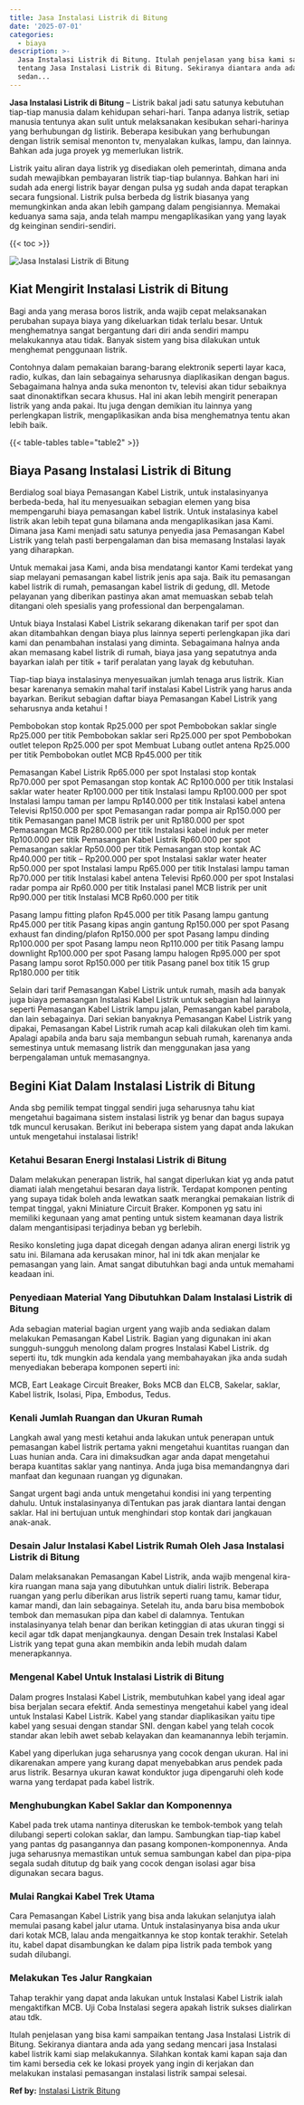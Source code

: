 ```yaml
---
title: Jasa Instalasi Listrik di Bitung
date: '2025-07-01'
categories:
  - biaya
description: >-
  Jasa Instalasi Listrik di Bitung. Itulah penjelasan yang bisa kami sampaikan
  tentang Jasa Instalasi Listrik di Bitung. Sekiranya diantara anda ada yang
  sedan...
---
```


**Jasa Instalasi Listrik di Bitung** – Listrik bakal jadi satu satunya kebutuhan tiap-tiap manusia dalam kehidupan sehari-hari. Tanpa adanya listrik, setiap manusia tentunya akan sulit untuk melaksanakan kesibukan sehari-harinya yang berhubungan dg listirik. Beberapa kesibukan yang berhubungan dengan listrik semisal menonton tv, menyalakan kulkas, lampu, dan lainnya. Bahkan ada juga proyek yg memerlukan listrik.

Listrik yaitu aliran daya listrik yg disediakan oleh pemerintah, dimana anda sudah mewajibkan pembayaran listrik tiap-tiap bulannya. Bahkan hari ini sudah ada energi listrik bayar dengan pulsa yg sudah anda dapat terapkan secara fungsional. Listrik pulsa berbeda dg listrik biasanya yang memungkinkan anda akan lebih gampang dalam pengisiannya. Memakai keduanya sama saja, anda telah mampu mengaplikasikan yang yang layak dg keinginan sendiri-sendiri.

{{< toc >}}

![Jasa Instalasi Listrik di Bitung](/images/instalasi-listrik-murah22.png)

## Kiat Mengirit Instalasi Listrik di Bitung

Bagi anda yang merasa boros listrik, anda wajib cepat melaksanakan perubahan supaya biaya yang dikeluarkan tidak terlalu besar. Untuk menghematnya sangat bergantung dari diri anda sendiri mampu melakukannya atau tidak. Banyak sistem yang bisa dilakukan untuk menghemat penggunaan listrik.

Contohnya dalam pemakaian barang-barang elektronik seperti layar kaca, radio, kulkas, dan lain sebagainya seharusnya diaplikasikan dengan bagus. Sebagaimana halnya anda suka menonton tv, televisi akan tidur sebaiknya saat dinonaktifkan secara khusus. Hal ini akan lebih mengirit penerapan listrik yang anda pakai. Itu juga dengan demikian itu lainnya yang perlengkapan listrik, mengaplikasikan anda bisa menghematnya tentu akan lebih baik.

{{< table-tables table="table2" >}}

## Biaya Pasang Instalasi Listrik di Bitung

Berdialog soal biaya Pemasangan Kabel Listrik, untuk instalasinyanya berbeda-beda, hal itu menyesuaikan sebagian elemen yang bisa mempengaruhi biaya pemasangan kabel listrik. Untuk instalasinya kabel listrik akan lebih tepat guna bilamana anda mengaplikasikan jasa Kami. Dimana jasa Kami menjadi satu satunya penyedia jasa Pemasangan Kabel Listrik yang telah pasti berpengalaman dan bisa memasang Instalasi layak yang diharapkan.

Untuk memakai jasa Kami, anda bisa mendatangi kantor Kami terdekat yang siap melayani pemasangan kabel listrik jenis apa saja. Baik itu pemasangan kabel listrik di rumah, pemasangan kabel listrik di gedung, dll. Metode pelayanan yang diberikan pastinya akan amat memuaskan sebab telah ditangani oleh spesialis yang professional dan berpengalaman.

Untuk biaya Instalasi Kabel Listrik sekarang dikenakan tarif per spot dan akan ditambahkan dengan biaya plus lainnya seperti perlengkapan jika dari kami dan penambahan instalasi yang diminta. Sebagaimana halnya anda akan memasang kabel listrik di rumah, biaya jasa yang sepatutnya anda bayarkan ialah per titik + tarif peralatan yang layak dg kebutuhan.

Tiap-tiap biaya instalasinya menyesuaikan jumlah tenaga arus listrik. Kian besar karenanya semakin mahal tarif instalasi Kabel Listrik yang harus anda bayarkan. Berikut sebagian daftar biaya Pemasangan Kabel Listrik yang seharusnya anda ketahui !

Pembobokan stop kontak Rp25.000 per spot Pembobokan saklar single Rp25.000 per titik Pembobokan saklar seri Rp25.000 per spot Pembobokan outlet telepon Rp25.000 per spot Membuat Lubang outlet antena Rp25.000 per titik Pembobokan outlet MCB Rp45.000 per titik

Pemasangan Kabel Listrik Rp65.000 per spot Instalasi stop kontak Rp70.000 per spot Pemasangan stop kontak AC Rp100.000 per titik Instalasi saklar water heater Rp100.000 per titik Instalasi lampu Rp100.000 per spot Instalasi lampu taman per lampu Rp140.000 per titik Instalasi kabel antena Televisi Rp150.000 per spot Pemasangan radar pompa air Rp150.000 per titik Pemasangan panel MCB listrik per unit Rp180.000 per spot Pemasangan MCB Rp280.000 per titik Instalasi kabel induk per meter Rp100.000 per titik Pemasangan Kabel Listrik Rp60.000 per spot Pemasangan saklar Rp50.000 per titik Pemasangan stop kontak AC Rp40.000 per titik – Rp200.000 per spot Instalasi saklar water heater Rp50.000 per spot Instalasi lampu Rp65.000 per titik Instalasi lampu taman Rp70.000 per titik Instalasi kabel antena Televisi Rp60.000 per spot Instalasi radar pompa air Rp60.000 per titik Instalasi panel MCB listrik per unit Rp90.000 per titik Instalasi MCB Rp60.000 per titik

Pasang lampu fitting plafon Rp45.000 per titik Pasang lampu gantung Rp45.000 per titik Pasang kipas angin gantung Rp150.000 per spot Pasang exhaust fan dinding/plafon Rp150.000 per spot Pasang lampu dinding Rp100.000 per spot Pasang lampu neon Rp110.000 per titik Pasang lampu downlight Rp100.000 per spot Pasang lampu halogen Rp95.000 per spot Pasang lampu sorot Rp150.000 per titik Pasang panel box titik 15 grup Rp180.000 per titik

Selain dari tarif Pemasangan Kabel Listrik untuk rumah, masih ada banyak juga biaya pemasangan Instalasi Kabel Listrik untuk sebagian hal lainnya seperti Pemasangan Kabel Listrik lampu jalan, Pemasangan kabel parabola, dan lain sebagainya. Dari sekian banyaknya Pemasangan Kabel Listrik yang dipakai, Pemasangan Kabel Listrik rumah acap kali dilakukan oleh tim kami. Apalagi apabila anda baru saja membangun sebuah rumah, karenanya anda semestinya untuk memasang listrik dan menggunakan jasa yang berpengalaman untuk memasangnya.

## Begini Kiat Dalam Instalasi Listrik di Bitung


Anda sbg pemilik tempat tinggal sendiri juga seharusnya tahu kiat mengetahui bagaimana sistem instalasi listrik yg benar dan bagus supaya tdk muncul kerusakan. Berikut ini beberapa sistem yang dapat anda lakukan untuk mengetahui instalasai listrik!

### Ketahui Besaran Energi Instalasi Listrik di Bitung

Dalam melakukan penerapan listrik, hal sangat diperlukan kiat yg anda patut diamati ialah mengetahui besaran daya listrik. Terdapat komponen penting yang supaya tidak boleh anda lewatkan saatk merangkai pemakaian listrik di tempat tinggal, yakni Miniature Circuit Braker. Komponen yg satu ini memiliki kegunaan yang amat penting untuk sistem keamanan daya listrik dalam mengantisipasi terjadinya beban yg berlebih.

Resiko konsleting juga dapat dicegah dengan adanya aliran energi listrik yg satu ini. Bilamana ada kerusakan minor, hal ini tdk akan menjalar ke pemasangan yang lain. Amat sangat dibutuhkan bagi anda untuk memahami keadaan ini.

### Penyediaan Material Yang Dibutuhkan Dalam Instalasi Listrik di Bitung

Ada sebagian material bagian urgent yang wajib anda sediakan dalam melakukan Pemasangan Kabel Listrik. Bagian yang digunakan ini akan sungguh-sungguh menolong dalam progres Instalasi Kabel Listrik. dg seperti itu, tdk mungkin ada kendala yang membahayakan jika anda sudah menyediakan beberapa komponen seperti ini:

MCB, Eart Leakage Circuit Breaker, Boks MCB dan ELCB, Sakelar, saklar, Kabel listrik, Isolasi, Pipa, Embodus, Tedus.

### Kenali Jumlah Ruangan dan Ukuran Rumah

Langkah awal yang mesti ketahui anda lakukan untuk penerapan untuk pemasangan kabel listrik pertama yakni mengetahui kuantitas ruangan dan Luas hunian anda. Cara ini dimaksudkan agar anda dapat mengetahui berapa kuantitas saklar yang nantinya. Anda juga bisa memandangnya dari manfaat dan kegunaan ruangan yg digunakan.

Sangat urgent bagi anda untuk mengetahui kondisi ini yang terpenting dahulu. Untuk instalasinyanya diTentukan pas jarak diantara lantai dengan saklar. Hal ini bertujuan untuk menghindari stop kontak dari jangkauan anak-anak.

### Desain Jalur Instalasi Kabel Listrik Rumah Oleh Jasa Instalasi Listrik di Bitung

Dalam melaksanakan Pemasangan Kabel Listrik, anda wajib mengenal kira-kira ruangan mana saja yang dibutuhkan untuk dialiri listrik. Beberapa ruangan yang perlu diberikan arus listrik seperti ruang tamu, kamar tidur, kamar mandi, dan lain sebagainya. Setelah itu, anda baru bisa membobok tembok dan memasukan pipa dan kabel di dalamnya. Tentukan instalasinyanya telah benar dan berikan ketinggian di atas ukuran tinggi si kecil agar tdk dapat menjangkaunya. dengan Desain trek Instalasi Kabel Listrik yang tepat guna akan membikin anda lebih mudah dalam menerapkannya.

### Mengenal Kabel Untuk Instalasi Listrik di Bitung

Dalam progres Instalasi Kabel Listrik, membutuhkan kabel yang ideal agar bisa berjalan secara efektif. Anda semestinya mengetahui kabel yang ideal untuk Instalasi Kabel Listrik. Kabel yang standar diaplikasikan yaitu tipe kabel yang sesuai dengan standar SNI. dengan kabel yang telah cocok standar akan lebih awet sebab kelayakan dan keamanannya lebih terjamin.

Kabel yang diperlukan juga seharusnya yang cocok dengan ukuran. Hal ini dikarenakan ampere yang kurang dapat menyebabkan arus pendek pada arus listrik. Besarnya ukuran kawat konduktor juga dipengaruhi oleh kode warna yang terdapat pada kabel listrik.

### Menghubungkan Kabel Saklar dan Komponennya

Kabel pada trek utama nantinya diteruskan ke tembok-tembok yang telah dilubangi seperti colokan saklar, dan lampu. Sambungkan tiap-tiap kabel yang pantas dg pasangannya dan pasang komponen-komponennya. Anda juga seharusnya memastikan untuk semua sambungan kabel dan pipa-pipa segala sudah ditutup dg baik yang cocok dengan isolasi agar bisa digunakan secara bagus.

### Mulai Rangkai Kabel Trek Utama

Cara Pemasangan Kabel Listrik yang bisa anda lakukan selanjutya ialah memulai pasang kabel jalur utama. Untuk instalasinyanya bisa anda ukur dari kotak MCB, lalau anda mengaitkannya ke stop kontak terakhir. Setelah itu, kabel dapat disambungkan ke dalam pipa listrik pada tembok yang sudah dilubangi.

### Melakukan Tes Jalur Rangkaian

Tahap terakhir yang dapat anda lakukan untuk Instalasi Kabel Listrik ialah mengaktifkan MCB. Uji Coba Instalasi segera apakah listrik sukses dialirkan atau tdk.

Itulah penjelasan yang bisa kami sampaikan tentang Jasa Instalasi Listrik di Bitung. Sekiranya diantara anda ada yang sedang mencari jasa Instalasi kabel listrik kami siap melakukannya. Silahkan kontak kami kapan saja dan tim kami bersedia cek ke lokasi proyek yang ingin di kerjakan dan melakukan instalasi pemasangan instalasi listrik sampai selesai.

**Ref by:** [Instalasi Listrik Bitung](https://id.wikipedia.org/wiki/Instalasi)
